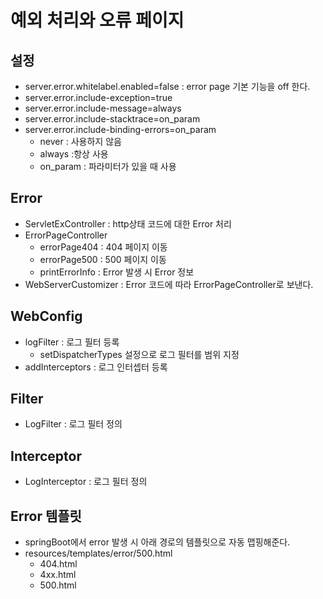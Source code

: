 # 예외 처리와 오류 페이지
## 설정
- server.error.whitelabel.enabled=false : error page 기본 기능을 off 한다.
- server.error.include-exception=true
- server.error.include-message=always
- server.error.include-stacktrace=on_param
- server.error.include-binding-errors=on_param
	- never : 사용하지 않음
	- always :항상 사용
	- on_param : 파라미터가 있을 때 사용
	
## Error
- ServletExController : http상태 코드에 대한 Error 처리
- ErrorPageController
	 - errorPage404 : 404 페이지 이동
	 - errorPage500 : 500 페이지 이동
	 - printErrorInfo : Error 발생 시 Error 정보
- WebServerCustomizer : Error 코드에 따라 ErrorPageController로 보낸다.

## WebConfig
- logFilter : 로그 필터 등록
	- setDispatcherTypes 설정으로 로그 필터를 범위 지정
- addInterceptors : 로그 인터셉터 등록
	
## Filter
- LogFilter : 로그 필터 정의

## Interceptor
- LogInterceptor : 로그 필터 정의

## Error 템플릿
- springBoot에서 error 발생 시 아래 경로의 템플릿으로 자동 맵핑해준다.
- resources/templates/error/500.html
	- 404.html
	- 4xx.html
	- 500.html